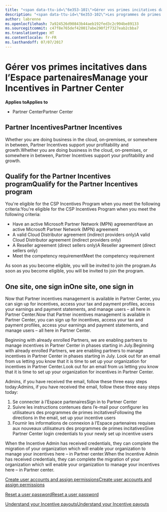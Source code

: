```yaml
---
title: "<span data-ttu-id=\"6e353-101\">Gérer vos primes incitatives dans l'Espace partenaires | Espace partenaires</span><span class=\"sxs-lookup\"><span data-stu-id=\"6e353-101\">Manage your Incentives in Partner Center | Partner Center</span></span>"
description: "<span data-ttu-id=\"6e353-102\">Les programmes de primes incitatives destinés aux partenaires Microsoft stimulent leur rentabilité et leur croissance</span><span class=\"sxs-lookup\"><span data-stu-id=\"6e353-102\">Microsoft Partner Incentives programs support partner profitability and growth</span></span>"
author: labrenne
ms.openlocfilehash: 7a924526d90843b44aeb192fed3c2c994be89133
ms.sourcegitcommit: c47f8e765def420017abe290f2f7327eab2cbba7
ms.translationtype: HT
ms.contentlocale: fr-FR
ms.lasthandoff: 07/07/2017
---
```

# <a name="manage-your-incentives-in-partner-center"></a><span data-ttu-id="6e353-103">Gérer vos primes incitatives dans l’Espace partenaires</span><span class="sxs-lookup"><span data-stu-id="6e353-103">Manage your Incentives in Partner Center</span></span> 

**<span data-ttu-id="6e353-104">Applies to</span><span class="sxs-lookup"><span data-stu-id="6e353-104">Applies to</span></span>**

-  <span data-ttu-id="6e353-105">Partner Center</span><span class="sxs-lookup"><span data-stu-id="6e353-105">Partner Center</span></span>

## <a name="partner-incentives"></a><span data-ttu-id="6e353-106">Partner Incentives</span><span class="sxs-lookup"><span data-stu-id="6e353-106">Partner Incentives</span></span> 

<span data-ttu-id="6e353-107">Whether you are doing business in the cloud, on-premises, or somewhere in between, Partner Incentives support your profitability and growth.</span><span class="sxs-lookup"><span data-stu-id="6e353-107">Whether you are doing business in the cloud, on-premises, or somewhere in between, Partner Incentives support your profitability and growth.</span></span>

## <a name="qualify-for-the-partner-incentives-program"></a><span data-ttu-id="6e353-108">Qualify for the Partner Incentives program</span><span class="sxs-lookup"><span data-stu-id="6e353-108">Qualify for the Partner Incentives program</span></span>

<span data-ttu-id="6e353-109">You're eligible for the CSP Incentives Program when you meet the following criteria:</span><span class="sxs-lookup"><span data-stu-id="6e353-109">You're eligible for the CSP Incentives Program when you meet the following criteria:</span></span>

-   <span data-ttu-id="6e353-110">Have an active Microsoft Partner Network (MPN) agreement</span><span class="sxs-lookup"><span data-stu-id="6e353-110">Have an active Microsoft Partner Network (MPN) agreement</span></span> 
-   <span data-ttu-id="6e353-111">A valid Cloud Distributor agreement (indirect providers only)</span><span class="sxs-lookup"><span data-stu-id="6e353-111">A valid Cloud Distributor agreement (indirect providers only)</span></span>
-   <span data-ttu-id="6e353-112">A Reseller agreement (direct sellers only)</span><span class="sxs-lookup"><span data-stu-id="6e353-112">A Reseller agreement (direct sellers only)</span></span>
-   <span data-ttu-id="6e353-113">Meet the competency requirement</span><span class="sxs-lookup"><span data-stu-id="6e353-113">Meet the competency requirement</span></span>

<span data-ttu-id="6e353-114">As soon as you become eligible, you will be invited to join the program.</span><span class="sxs-lookup"><span data-stu-id="6e353-114">As soon as you become eligible, you will be invited to join the program.</span></span>

## <a name="one-site-one-sign-in"></a><span data-ttu-id="6e353-115">One site, one sign in</span><span class="sxs-lookup"><span data-stu-id="6e353-115">One site, one sign in</span></span>

<span data-ttu-id="6e353-116">Now that Partner incentives management is available in Partner Center, you can sign up for incentives, access your tax and payment profiles, access your earnings and payment statements, and manage users – all here in Partner Center.</span><span class="sxs-lookup"><span data-stu-id="6e353-116">Now that Partner incentives management is available in Partner Center, you can sign up for incentives, access your tax and payment profiles, access your earnings and payment statements, and manage users – all here in Partner Center.</span></span> 

<span data-ttu-id="6e353-117">Beginning with already enrolled Partners, we are enabling partners to manage incentives in Partner Center in phases starting in July.</span><span class="sxs-lookup"><span data-stu-id="6e353-117">Beginning with already enrolled Partners, we are enabling partners to manage incentives in Partner Center in phases starting in July.</span></span> <span data-ttu-id="6e353-118">Look out for an email from us letting you know that it is time to set up your organization for incentives in Partner Center.</span><span class="sxs-lookup"><span data-stu-id="6e353-118">Look out for an email from us letting you know that it is time to set up your organization for incentives in Partner Center.</span></span> 

<span data-ttu-id="6e353-119">Admins, if you have received the email, follow these three easy steps today:</span><span class="sxs-lookup"><span data-stu-id="6e353-119">Admins, if you have received the email, follow these three easy steps today:</span></span>

1.  <span data-ttu-id="6e353-120">Se connecter à l’Espace partenaires</span><span class="sxs-lookup"><span data-stu-id="6e353-120">Sign in to Partner Center</span></span> 
2.  <span data-ttu-id="6e353-121">Suivre les instructions contenues dans l’e-mail pour configurer les utilisateurs des programmes de primes incitatives</span><span class="sxs-lookup"><span data-stu-id="6e353-121">Following the directions in the email, set up your incentive users</span></span> 
3.  <span data-ttu-id="6e353-122">Fournir les informations de connexion à l’Espace partenaires requises aux nouveaux utilisateurs des programmes de primes incitatives</span><span class="sxs-lookup"><span data-stu-id="6e353-122">Give Partner Center login credentials to your newly set up incentive users</span></span>

<span data-ttu-id="6e353-123">When the Incentive Admin has received credentials, they can complete the migration of your organization which will enable your organization to manage your incentives here – in Partner center.</span><span class="sxs-lookup"><span data-stu-id="6e353-123">When the Incentive Admin has received credentials, they can complete the migration of your organization which will enable your organization to manage your incentives here – in Partner center.</span></span>


[<span data-ttu-id="6e353-124">Create user accounts and assign permissions</span><span class="sxs-lookup"><span data-stu-id="6e353-124">Create user accounts and assign permissions</span></span>](create-user-accounts-and-set-permissions.md)

[<span data-ttu-id="6e353-125">Reset a user password</span><span class="sxs-lookup"><span data-stu-id="6e353-125">Reset a user password</span></span>](reset-a-user-password.md)

[<span data-ttu-id="6e353-126">Understand your Incentive payouts</span><span class="sxs-lookup"><span data-stu-id="6e353-126">Understand your Incentive payouts</span></span>](understand-incentive-payouts.md)

